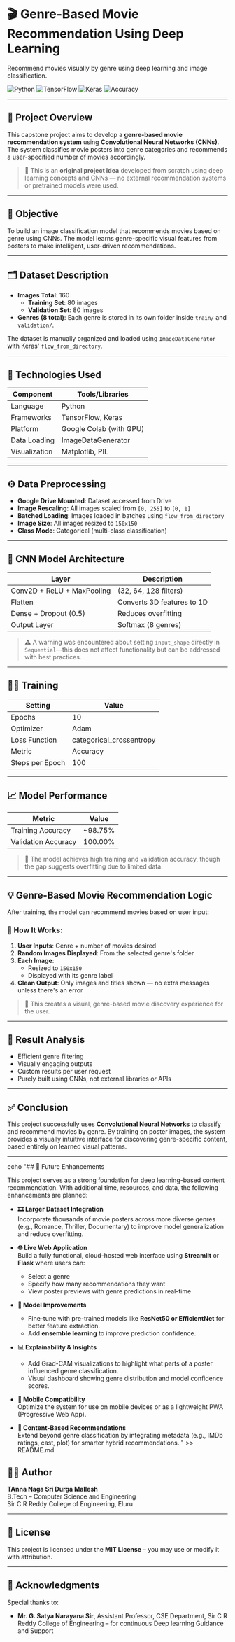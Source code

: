 # 🎬 Genre-Based Movie Recommendation Using Deep Learning

Recommend movies visually by genre using deep learning and image classification.

![Python](https://img.shields.io/badge/Python-3.10-blue)
![TensorFlow](https://img.shields.io/badge/TensorFlow-2.x-orange)
![Keras](https://img.shields.io/badge/Keras-Used-red)
![Accuracy](https://img.shields.io/badge/Validation_Accuracy-100%25-success)

---

## 📌 Project Overview

This capstone project aims to develop a **genre-based movie recommendation system** using **Convolutional Neural Networks (CNNs)**. The system classifies movie posters into genre categories and recommends a user-specified number of movies accordingly.

> 🧠 This is an **original project idea** developed from scratch using deep learning concepts and CNNs — no external recommendation systems or pretrained models were used.

---

## 🎯 Objective

To build an image classification model that recommends movies based on genre using CNNs. The model learns genre-specific visual features from posters to make intelligent, user-driven recommendations.

---

## 🗂️ Dataset Description

- **Images Total**: 160  
  - **Training Set**: 80 images  
  - **Validation Set**: 80 images  
- **Genres (8 total)**: Each genre is stored in its own folder inside `train/` and `validation/`.

The dataset is manually organized and loaded using `ImageDataGenerator` with Keras' `flow_from_directory`.

---

## 🧰 Technologies Used

| Component            | Tools/Libraries                 |
|---------------------|----------------------------------|
| Language             | Python                          |
| Frameworks           | TensorFlow, Keras               |
| Platform             | Google Colab (with GPU)         |
| Data Loading         | ImageDataGenerator               |
| Visualization        | Matplotlib, PIL                 |

---

## ⚙️ Data Preprocessing

- **Google Drive Mounted**: Dataset accessed from Drive
- **Image Rescaling**: All images scaled from `[0, 255]` to `[0, 1]`
- **Batched Loading**: Images loaded in batches using `flow_from_directory`
- **Image Size**: All images resized to `150x150`
- **Class Mode**: Categorical (multi-class classification)

---

## 🧠 CNN Model Architecture

| Layer | Description |
|-------|-------------|
| Conv2D + ReLU + MaxPooling | (32, 64, 128 filters) |
| Flatten | Converts 3D features to 1D |
| Dense + Dropout (0.5) | Reduces overfitting |
| Output Layer | Softmax (8 genres) |

> ⚠️ A warning was encountered about setting `input_shape` directly in `Sequential`—this does not affect functionality but can be addressed with best practices.

---

## 🏋️‍♂️ Training

| Setting         | Value               |
|----------------|---------------------|
| Epochs         | 10                  |
| Optimizer      | Adam                |
| Loss Function  | categorical_crossentropy |
| Metric         | Accuracy             |
| Steps per Epoch| 100                  |

---

## 📈 Model Performance

| Metric             | Value         |
|--------------------|---------------|
| Training Accuracy  | ~98.75%       |
| Validation Accuracy| 100.00%       |

> 🧪 The model achieves high training and validation accuracy, though the gap suggests overfitting due to limited data.

---

## 💡 Genre-Based Movie Recommendation Logic

After training, the model can recommend movies based on user input:

### 🔄 How It Works:
1. **User Inputs**: Genre + number of movies desired  
2. **Random Images Displayed**: From the selected genre's folder  
3. **Each Image**:  
   - Resized to `150x150`  
   - Displayed with its genre label  
4. **Clean Output**: Only images and titles shown — no extra messages unless there's an error

> 🎥 This creates a visual, genre-based movie discovery experience for the user.

---

## 📌 Result Analysis

- Efficient genre filtering
- Visually engaging outputs
- Custom results per user request
- Purely built using CNNs, not external libraries or APIs

---

## ✅ Conclusion

This project successfully uses **Convolutional Neural Networks** to classify and recommend movies by genre. By training on poster images, the system provides a visually intuitive interface for discovering genre-specific content, based entirely on learned visual patterns.

---

echo "## 🚀 Future Enhancements

This project serves as a strong foundation for deep learning-based content recommendation. With additional time, resources, and data, the following enhancements are planned:

- **🎞️ Larger Dataset Integration**  
  Incorporate thousands of movie posters across more diverse genres (e.g., Romance, Thriller, Documentary) to improve model generalization and reduce overfitting.

- **🌐 Live Web Application**  
  Build a fully functional, cloud-hosted web interface using **Streamlit** or **Flask** where users can:
  - Select a genre
  - Specify how many recommendations they want
  - View poster previews with genre predictions in real-time

- **🧠 Model Improvements**  
  - Fine-tune with pre-trained models like **ResNet50 or EfficientNet** for better feature extraction.  
  - Add **ensemble learning** to improve prediction confidence.

- **📊 Explainability & Insights**  
  - Add Grad-CAM visualizations to highlight what parts of a poster influenced genre classification.  
  - Visual dashboard showing genre distribution and model confidence scores.

- **📱 Mobile Compatibility**  
  Optimize the system for use on mobile devices or as a lightweight PWA (Progressive Web App).

- **📂 Content-Based Recommendations**  
  Extend beyond genre classification by integrating metadata (e.g., IMDb ratings, cast, plot) for smarter hybrid recommendations.
" >> README.md

## 🧑‍💻 Author

**TAnna Naga Sri Durga Mallesh**  
B.Tech – Computer Science and Engineering  
Sir C R Reddy College of Engineering, Eluru

---

## 📜 License

This project is licensed under the **MIT License** – you may use or modify it with attribution.

---

## 🙏 Acknowledgments

Special thanks to:

- **Mr. G. Satya Narayana Sir**, Assistant Professor, CSE Department, Sir C R Reddy College of Engineering – for continuous Deep learning Guidance and Support
